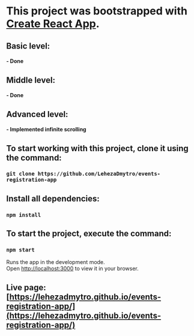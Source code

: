 # This project was bootstrapped with [Create React App](https://github.com/facebook/create-react-app).

## Basic level:

#### - Done

## Middle level:

#### - Done

## Advanced level:

#### - Implemented infinite scrolling

## To start working with this project, clone it using the command:

### `git clone https://github.com/LehezaDmytro/events-registration-app`

## Install all dependencies:

### `npm install`

## To start the project, execute the command:

### `npm start`

Runs the app in the development mode.\
Open [http://localhost:3000](http://localhost:3000) to view it in your browser.

## Live page: [https://lehezadmytro.github.io/events-registration-app/](https://lehezadmytro.github.io/events-registration-app/)
